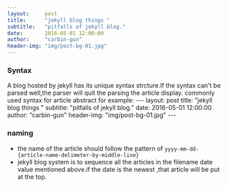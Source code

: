 ```yaml
---
layout:     post
title:      "jekyll blog things "
subtitle:   "pitfalls of jekyll blog."
date:       2016-05-01 12:00:00
author:     "carbin-gun"
header-img: "img/post-bg-01.jpg"
---
```


### Syntax
A blog hosted by jekyll has its unique syntax strcture.If the syntax can't be parsed well,the parser will quit the parsing the article display.
commonly used syntax for article abstract for example:
	---
	layout:     post
	title:      "jekyll blog things "
	subtitle:   "pitfalls of jekyll blog."
	date:       2016-05-01 12:00:00
	author:     "carbin-gun"
	header-img: "img/post-bg-01.jpg"
	---

### naming
- the name of the article should follow the pattern of `yyyy-mm-dd-{article-name-delimeter-by-middle-line}`
-  jekyll blog system is to sequence all the articles in the filename date value mentioned above.if the date is the newest ,that article will be put at the top.